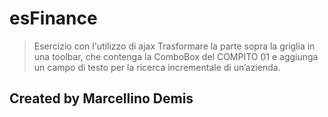 # esFinance
> Esercizio con l'utilizzo di ajax
>  Trasformare la parte sopra la griglia in una toolbar, che contenga la ComboBox del COMPITO 01 e aggiunga un 
>  campo di testo per la ricerca incrementale di un’azienda.

## Created by Marcellino Demis
